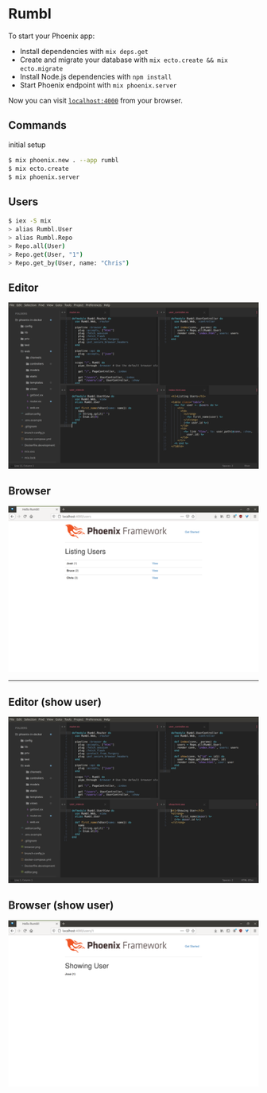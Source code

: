 # Rumbl

To start your Phoenix app:

  * Install dependencies with `mix deps.get`
  * Create and migrate your database with `mix ecto.create && mix ecto.migrate`
  * Install Node.js dependencies with `npm install`
  * Start Phoenix endpoint with `mix phoenix.server`

Now you can visit [`localhost:4000`](http://localhost:4000) from your browser.

## Commands

initial setup

```bash
$ mix phoenix.new . --app rumbl
$ mix ecto.create
$ mix phoenix.server
```

## Users

```bash
$ iex -S mix
> alias Rumbl.User
> alias Rumbl.Repo
> Repo.all(User)
> Repo.get(User, "1")
> Repo.get_by(User, name: "Chris")
```

## Editor

![](./editor.png)

## Browser

![](./browser.png)

---

## Editor (show user)

![](./editor-show-user.png)

## Browser (show user)

![](./browser-show-user.png)
